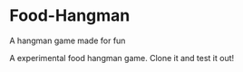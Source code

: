 # Food-Hangman
A hangman game made for fun

A experimental food hangman game. 
Clone it and test it out! 
